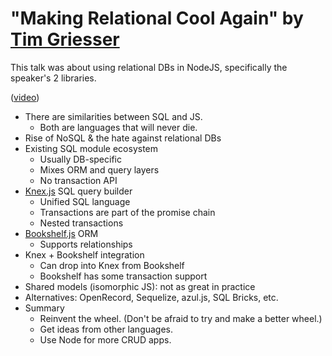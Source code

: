 # "Making Relational Cool Again" by [Tim Griesser](https://twitter.com/tgriesser)

This talk was about using relational DBs in NodeJS, specifically the speaker's 2 libraries.

([video](https://www.youtube.com/watch?v=19Av0Lxml-I))

* There are similarities between SQL and JS.
  * Both are languages that will never die.
* Rise of NoSQL & the hate against relational DBs
* Existing SQL module ecosystem
  * Usually DB-specific
  * Mixes ORM and query layers
  * No transaction API
* [Knex.js](http://knexjs.org/) SQL query builder
  * Unified SQL language
  * Transactions are part of the promise chain
  * Nested transactions
* [Bookshelf.js](http://bookshelfjs.org/) ORM
  * Supports relationships
* Knex + Bookshelf integration
  * Can drop into Knex from Bookshelf
  * Bookshelf has some transaction support
* Shared models (isomorphic JS): not as great in practice
* Alternatives: OpenRecord, Sequelize, azul.js, SQL Bricks, etc.
* Summary
  * Reinvent the wheel. (Don't be afraid to try and make a better wheel.)
  * Get ideas from other languages.
  * Use Node for more CRUD apps.
